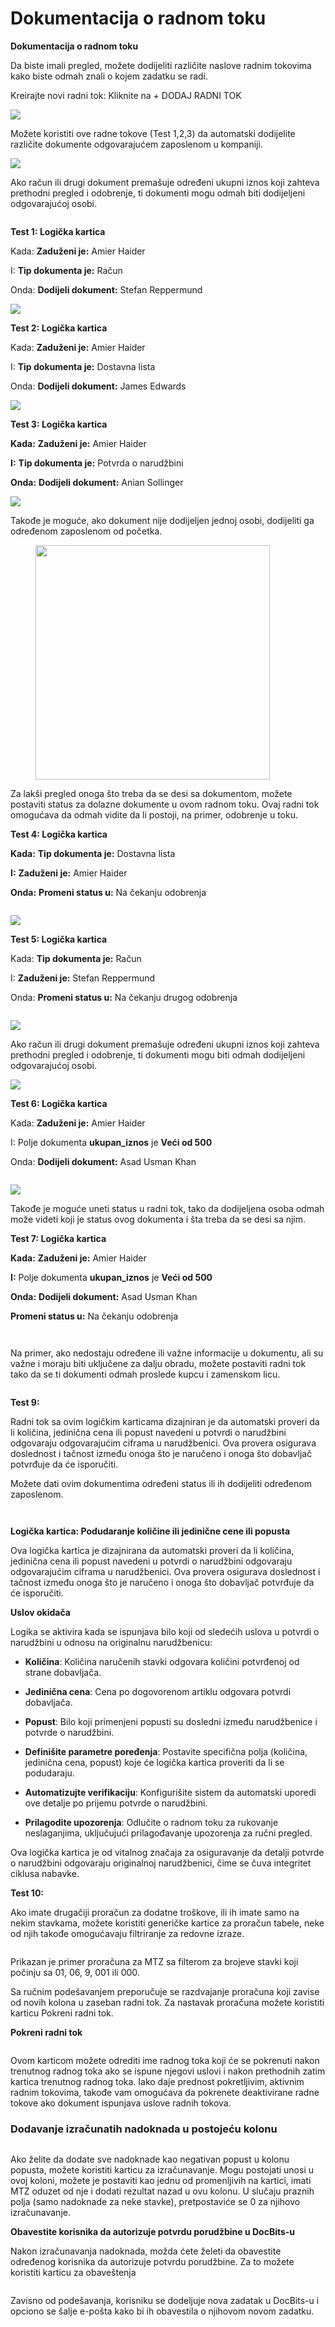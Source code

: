 # Dokumentacija o radnom toku

**Dokumentacija o radnom toku**

Da biste imali pregled, možete dodijeliti različite naslove radnim tokovima kako biste odmah znali o kojem zadatku se radi.

Kreirajte novi radni tok: Kliknite na + DODAJ RADNI TOK

![](<../../.gitbook/assets/0 (1).png>)

Možete koristiti ove radne tokove (Test 1,2,3) da automatski dodijelite različite dokumente odgovarajućem zaposlenom u kompaniji.

![](<../../.gitbook/assets/1 (1).png>)

Ako račun ili drugi dokument premašuje određeni ukupni iznos koji zahteva prethodni pregled i odobrenje, ti dokumenti mogu odmah biti dodijeljeni odgovarajućoj osobi.

<figure><img src="../../.gitbook/assets/image (5).png" alt=""><figcaption></figcaption></figure>

**Test 1:              Logička kartica**

Kada:             **Zaduženi je:**                    Amier Haider

I:                **Tip dokumenta je:**        Račun

Onda:              **Dodijeli dokument:**   Stefan Reppermund

![](<../../.gitbook/assets/3 (1).png>)

**Test 2:              Logička kartica**

Kada:              **Zaduženi je:**                    Amier Haider

I:                 **Tip dokumenta je:**        Dostavna lista

Onda:               **Dodijeli dokument:**   James Edwards

![](<../../.gitbook/assets/4 (1).png>)

**Test 3:             Logička kartica**

**Kada:**             **Zaduženi je:**                    Amier Haider

**I:**                **Tip dokumenta je:**        Potvrda o narudžbini

**Onda:**              **Dodijeli dokument:**   Anian Sollinger

![](<../../.gitbook/assets/5 (1).png>)

Takođe je moguće, ako dokument nije dodijeljen jednoj osobi, dodijeliti ga određenom zaposlenom od početka.

<figure><img src="../../.gitbook/assets/image (25).png" alt="" width="375"><figcaption></figcaption></figure>

Za lakši pregled onoga što treba da se desi sa dokumentom, možete postaviti status za dolazne dokumente u ovom radnom toku. Ovaj radni tok omogućava da odmah vidite da li postoji, na primer, odobrenje u toku.

**Test 4:             Logička kartica**

**Kada:**             **Tip dokumenta je:**         Dostavna lista

**I:**                **Zaduženi je:**                     Amier Haider

**Onda:**              **Promeni status u:**         Na čekanju odobrenja

<figure><img src="../../.gitbook/assets/image (6).png" alt=""><figcaption></figcaption></figure>

![](<../../.gitbook/assets/8 (1).png>)

**Test 5:                Logička kartica**

Kada:                **Tip dokumenta je:**           Račun

I:                   **Zaduženi je:**                       Stefan Reppermund

Onda:                 **Promeni status u:**           Na čekanju drugog odobrenja

<figure><img src="../../.gitbook/assets/image (7).png" alt=""><figcaption></figcaption></figure>

![](<../../.gitbook/assets/10 (1).png>)

Ako račun ili drugi dokument premašuje određeni ukupni iznos koji zahteva prethodni pregled i odobrenje, ti dokumenti mogu biti odmah dodijeljeni odgovarajućoj osobi.

![](<../../.gitbook/assets/11 (1).png>)

**Test 6:                    Logička kartica**

Kada:                   **Zaduženi je:**                   Amier Haider

I:                      Polje dokumenta        **ukupan_iznos**     je      **Veći od       500**

Onda:                    **Dodijeli dokument:**   Asad Usman Khan

<figure><img src="../../.gitbook/assets/image (8).png" alt=""><figcaption></figcaption></figure>

![](<../../.gitbook/assets/13 (1).png>)

Takođe je moguće uneti status u radni tok, tako da dodijeljena osoba odmah može videti koji je status ovog dokumenta i šta treba da se desi sa njim.

**Test 7:                 Logička kartica**

**Kada:** **Zaduženi je:**                     Amier Haider

**I:**                   Polje dokumenta           **ukupan_iznos**      je        **Veći od      500**

**Onda:**                 **Dodijeli dokument:**     Asad Usman Khan

&#x20;                            **Promeni status u:**          Na čekanju odobrenja

<figure><img src="../../.gitbook/assets/image (9).png" alt=""><figcaption></figcaption></figure>

<figure><img src="../../.gitbook/assets/15 (1).png" alt=""><figcaption></figcaption></figure>

Na primer, ako nedostaju određene ili važne informacije u dokumentu, ali su važne i moraju biti uključene za dalju obradu, možete postaviti radni tok tako da se ti dokumenti odmah proslede kupcu i zamenskom licu.

<figure><img src="../../.gitbook/assets/image (10).png" alt=""><figcaption></figcaption></figure>

**Test 9:**

Radni tok sa ovim logičkim karticama dizajniran je da automatski proveri da li količina, jedinična cena ili popust navedeni u potvrdi o narudžbini odgovaraju odgovarajućim ciframa u narudžbenici. Ova provera osigurava doslednost i tačnost između onoga što je naručeno i onoga što dobavljač potvrđuje da će isporučiti.

Možete dati ovim dokumentima određeni status ili ih dodijeliti određenom zaposlenom.

<div align="center">

<figure><img src="../../.gitbook/assets/image (12).png" alt=""><figcaption></figcaption></figure>

</div>

<figure><img src="../../.gitbook/assets/image (16).png" alt=""><figcaption></figcaption></figure>

**Logička kartica: Podudaranje količine ili jedinične cene ili popusta**

Ova logička kartica je dizajnirana da automatski proveri da li količina, jedinična cena ili popust navedeni u potvrdi o narudžbini odgovaraju odgovarajućim ciframa u narudžbenici. Ova provera osigurava doslednost i tačnost između onoga što je naručeno i onoga što dobavljač potvrđuje da će isporučiti.



**Uslov okidača**

Logika se aktivira kada se ispunjava bilo koji od sledećih uslova u potvrdi o narudžbini u odnosu na originalnu narudžbenicu:

* **Količina**: Količina naručenih stavki odgovara količini potvrđenoj od strane dobavljača.
* **Jedinična cena**: Cena po dogovorenom artiklu odgovara potvrdi dobavljača.
* **Popust**: Bilo koji primenjeni popusti su dosledni između narudžbenice i potvrde o narudžbini.



* **Definišite parametre poređenja**: Postavite specifična polja (količina, jedinična cena, popust) koje će logička kartica proveriti da li se podudaraju.
* **Automatizujte verifikaciju**: Konfigurišite sistem da automatski uporedi ove detalje po prijemu potvrde o narudžbini.
* **Prilagodite upozorenja**: Odlučite o radnom toku za rukovanje neslaganjima, uključujući prilagođavanje upozorenja za ručni pregled.

Ova logička kartica je od vitalnog značaja za osiguravanje da detalji potvrde o narudžbini odgovaraju originalnoj narudžbenici, čime se čuva integritet ciklusa nabavke.



**Test 10:**

Ako imate drugačiji proračun za dodatne troškove, ili ih imate samo na nekim stavkama, možete koristiti generičke kartice za proračun tabele, neke od njih takođe omogućavaju filtriranje za redovne izraze.

<figure><img src="../../.gitbook/assets/19 (1).png" alt=""><figcaption></figcaption></figure>

Prikazan je primer proračuna za MTZ sa filterom za brojeve stavki koji počinju sa 01, 06, 9, 001 ili 000.



Sa ručnim podešavanjem preporučuje se razdvajanje proračuna koji zavise od novih kolona u zaseban radni tok. Za nastavak proračuna možete koristiti karticu Pokreni radni tok.

**Pokreni radni tok**

<figure><img src="../../.gitbook/assets/20 (1).png" alt=""><figcaption></figcaption></figure>

Ovom karticom možete odrediti ime radnog toka koji će se pokrenuti nakon trenutnog radnog toka ako se ispune njegovi uslovi i nakon prethodnih zatim kartica trenutnog radnog toka. Iako daje prednost pokretljivim, aktivnim radnim tokovima, takođe vam omogućava da pokrenete deaktivirane radne tokove ako dokument ispunjava uslove radnih tokova.
### **Dodavanje izračunatih nadoknada u postojeću kolonu** <a href="#pekg4i18rshn" id="pekg4i18rshn"></a>

<figure><img src="https://lh7-us.googleusercontent.com/XYY1xsFpp7_-Bi0WOSbotiVzspDLdaufx_xgoopMHmxdZnSDhroLpb0AE_si5PhwMq1jHfndc9FwOte9MOoCoTP5_JUYawO5cr4uIctIDHmwVjz3KacQrLJd8iBQy5KY4N-dMaWEi3IeTcc5OBRNJk4" alt=""><figcaption></figcaption></figure>

Ako želite da dodate sve nadoknade kao negativan popust u kolonu popusta, možete koristiti karticu za izračunavanje. Mogu postojati unosi u ovoj koloni, možete je postaviti kao jednu od promenljivih na kartici, imati MTZ oduzet od nje i dodati rezultat nazad u ovu kolonu. U slučaju praznih polja (samo nadoknade za neke stavke), pretpostaviće se 0 za njihovo izračunavanje.

**Obavestite korisnika da autorizuje potvrdu porudžbine u DocBits-u**

Nakon izračunavanja nadoknada, možda ćete želeti da obavestite određenog korisnika da autorizuje potvrdu porudžbine. Za to možete koristiti karticu za obaveštenja

<figure><img src="../../.gitbook/assets/image (17).png" alt=""><figcaption></figcaption></figure>

Zavisno od podešavanja, korisniku se dodeljuje nova zadatak u DocBits-u i opciono se šalje e-pošta kako bi ih obavestila o njihovom novom zadatku.
